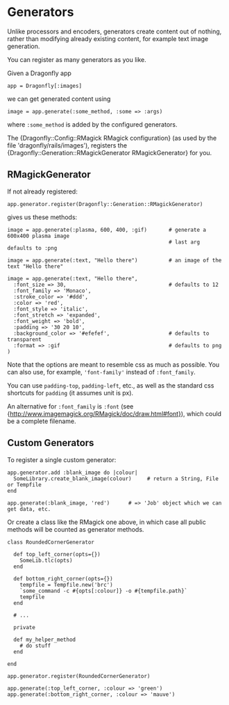 Generators
==========

Unlike processors and encoders, generators create content out of nothing, rather than modifying already existing content, for example text image generation.

You can register as many generators as you like.

Given a Dragonfly app

    app = Dragonfly[:images]

we can get generated content using

    image = app.generate(:some_method, :some => :args)

where `:some_method` is added by the configured generators.

The {Dragonfly::Config::RMagick RMagick configuration} (as used by the file 'dragonfly/rails/images'), registers the {Dragonfly::Generation::RMagickGenerator RMagickGenerator} for you.

RMagickGenerator
----------------
If not already registered:

    app.generator.register(Dragonfly::Generation::RMagickGenerator)

gives us these methods:

    image = app.generate(:plasma, 600, 400, :gif)       # generate a 600x400 plasma image
                                                        # last arg defaults to :png

    image = app.generate(:text, "Hello there")          # an image of the text "Hello there"

    image = app.generate(:text, "Hello there",
      :font_size => 30,                                 # defaults to 12
      :font_family => 'Monaco',
      :stroke_color => '#ddd',
      :color => 'red',
      :font_style => 'italic',
      :font_stretch => 'expanded',
      :font_weight => 'bold',
      :padding => '30 20 10',
      :background_color => '#efefef',                   # defaults to transparent
      :format => :gif                                   # defaults to png
    )

Note that the options are meant to resemble css as much as possible. You can also use, for example, `'font-family'` instead of `:font_family`.

You can use `padding-top`, `padding-left`, etc., as well as the standard css shortcuts for `padding` (it assumes unit is px).

An alternative for `:font_family` is `:font` (see {http://www.imagemagick.org/RMagick/doc/draw.html#font}), which could be a complete filename.

Custom Generators
-----------------
To register a single custom generator:

    app.generator.add :blank_image do |colour|
      SomeLibrary.create_blank_image(colour)     # return a String, File or Tempfile
    end

    app.generate(:blank_image, 'red')      # => 'Job' object which we can get data, etc.


Or create a class like the RMagick one above, in which case all public methods will be counted as generator methods.

    class RoundedCornerGenerator

      def top_left_corner(opts={})
        SomeLib.tlc(opts)
      end

      def bottom_right_corner(opts={})
        tempfile = Tempfile.new('brc')
        `some_command -c #{opts[:colour]} -o #{tempfile.path}`
        tempfile
      end

      # ...

      private

      def my_helper_method
        # do stuff
      end

    end

    app.generator.register(RoundedCornerGenerator)

    app.generate(:top_left_corner, :colour => 'green')
    app.generate(:bottom_right_corner, :colour => 'mauve')
